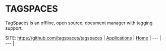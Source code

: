 # TAGSPACES

 TagSpaces is an offline, open source, document manager with tagging support.

 SITE: https://github.com/tagspaces/tagspaces
 | [Applications](https://portable-linux-apps.github.io/apps.html) | [Home](https://portable-linux-apps.github.io)
 | --- | --- |
